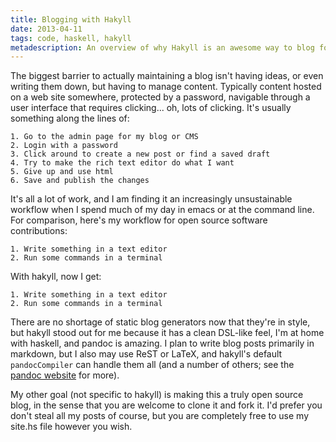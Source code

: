 ```yaml
---
title: Blogging with Hakyll
date: 2013-04-11
tags: code, haskell, hakyll
metadescription: An overview of why Hakyll is an awesome way to blog for haskellers and hackers.
---
```


The biggest barrier to actually maintaining a blog isn't having ideas, or even
writing them down, but having to manage content. Typically content hosted on a
web site somewhere, protected by a password, navigable through a user interface
that requires clicking... oh, lots of clicking. It's usually something along the
lines of:

```
1. Go to the admin page for my blog or CMS
2. Login with a password
3. Click around to create a new post or find a saved draft
4. Try to make the rich text editor do what I want
5. Give up and use html
6. Save and publish the changes
```

It's all a lot of work, and I am finding it an increasingly unsustainable
workflow when I spend much of my day in emacs or at the command line. For
comparison, here's my workflow for open source software contributions:

```
1. Write something in a text editor
2. Run some commands in a terminal
```

With hakyll, now I get:

```
1. Write something in a text editor
2. Run some commands in a terminal
```

There are no shortage of static blog generators now that they're in style,
but hakyll stood out for me because it has a clean DSL-like feel, I'm at home
with haskell, and pandoc is amazing. I plan to write blog posts primarily in
markdown, but I also may use ReST or LaTeX, and hakyll's default
`pandocCompiler` can handle them all (and a number of others; see the
[pandoc website](http://johnmacfarlane.net/pandoc/) for more).

My other goal (not specific to hakyll) is making this a truly open source blog,
in the sense that you are welcome to clone it and fork it. I'd prefer you don't
steal all my posts of course, but you are completely free to use my site.hs file
however you wish.
